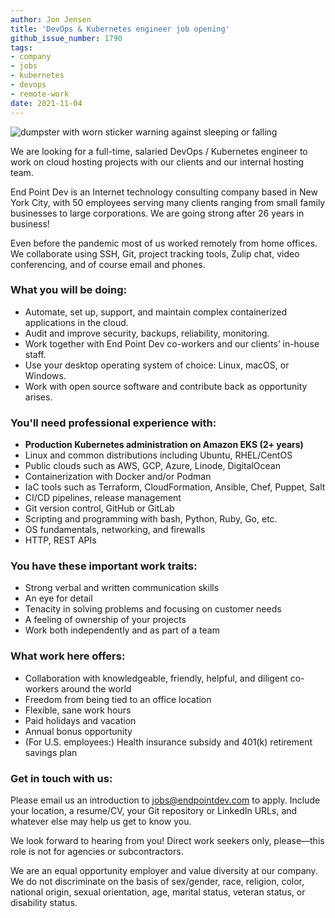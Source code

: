 ```yaml
---
author: Jon Jensen
title: 'DevOps & Kubernetes engineer job opening'
github_issue_number: 1790
tags:
- company
- jobs
- kubernetes
- devops
- remote-work
date: 2021-11-04
---
```


<img src="/blog/2021/11/devops-kubernetes-engineer-job/20210811-195659.jpg" alt="dumpster with worn sticker warning against sleeping or falling" />

<!-- Photo by Jon Jensen -->

We are looking for a full-time, salaried DevOps / Kubernetes engineer to work on cloud hosting projects with our clients and our internal hosting team.

End Point Dev is an Internet technology consulting company based in New York City, with 50 employees serving many clients ranging from small family businesses to large corporations. We are going strong after 26 years in business!

Even before the pandemic most of us worked remotely from home offices. We collaborate using SSH, Git, project tracking tools, Zulip chat, video conferencing, and of course email and phones.

### What you will be doing:

- Automate, set up, support, and maintain complex containerized applications in the cloud.
- Audit and improve security, backups, reliability, monitoring.
- Work together with End Point Dev co-workers and our clients’ in-house staff.
- Use your desktop operating system of choice: Linux, macOS, or Windows.
- Work with open source software and contribute back as opportunity arises.

### You'll need professional experience with:

- **Production Kubernetes administration on Amazon EKS (2+&nbsp;years)**
- Linux and common distributions including Ubuntu, RHEL/​CentOS
- Public clouds such as AWS, GCP, Azure, Linode, DigitalOcean
- Containerization with Docker and/or Podman
- IaC tools such as Terraform, CloudFormation, Ansible, Chef, Puppet, Salt
- CI/CD pipelines, release management
- Git version control, GitHub or GitLab
- Scripting and programming with bash, Python, Ruby, Go, etc.
- OS fundamentals, networking, and firewalls
- HTTP, REST APIs

### You have these important work traits:

- Strong verbal and written communication skills
- An eye for detail
- Tenacity in solving problems and focusing on customer needs
- A feeling of ownership of your projects
- Work both independently and as part of a team

### What work here offers:

- Collaboration with knowledgeable, friendly, helpful, and diligent co-workers around the world
- Freedom from being tied to an office location
- Flexible, sane work hours
- Paid holidays and vacation
- Annual bonus opportunity
- (For U.S. employees:) Health insurance subsidy and 401(k) retirement savings plan

### Get in touch with us:

Please email us an introduction to jobs@endpointdev.com to apply. Include your location, a resume/​CV, your Git repository or LinkedIn URLs, and whatever else may help us get to know you.

We look forward to hearing from you! Direct work seekers only, please—​this role is not for agencies or subcontractors.

We are an equal opportunity employer and value diversity at our company. We do not discriminate on the basis of sex/​gender, race, religion, color, national origin, sexual orientation, age, marital status, veteran status, or disability status.

<script type="application/ld+json">
{
  "@context": "http://schema.org/",
  "@type": "JobPosting",
  "title": "Seeking a DevOps & Kubernetes engineer",
  "description": "<p>We are looking for a full-time, salaried DevOps / Kubernetes engineer to work on cloud hosting projects with our clients and our internal hosting team.</p><p>End Point Dev is an Internet technology consulting company based in New York City, with 50 employees serving many clients ranging from small family businesses to large corporations. We are going strong after 26 years in business!</p><p>Even before the pandemic most of us worked remotely from home offices. We collaborate using SSH, Git, project tracking tools, Zulip chat, video conferencing, and of course email and phones.</p><p>What you will be doing:</p><ul><li>Automate, set up, support, and maintain complex containerized applications in the cloud.</li><li>Audit and improve security, backups, reliability, monitoring.</li><li>Work together with End Point Dev co-workers and our clients’ in-house staff.</li><li>Use your desktop operating system of choice: Linux, macOS, or Windows.</li><li>Work with open source software and contribute back as opportunity arises.</li></ul><p>You'll need professional experience with:</p><ul><li><b>Production Kubernetes administration on Amazon EKS (2+ years)</b></li><li>Linux and common distributions including Ubuntu, RHEL/CentOS</li><li>Public clouds such as AWS, GCP, Azure, Linode, DigitalOcean</li><li>Containerization with Docker and/or Podman</li><li>IaC tools such as Terraform, CloudFormation, Ansible, Chef, Puppet, Salt</li><li>CI/CD pipelines, release management</li><li>Git version control, GitHub or GitLab</li><li>Scripting and programming with bash, Python, Ruby, Go, etc.</li><li>OS fundamentals, networking, and firewalls</li><li>HTTP, REST APIs</li></ul><p>You have these important work traits:</p><ul><li>Strong verbal and written communication skills</li><li>An eye for detail</li><li>Tenacity in solving problems and focusing on customer needs</li><li>A feeling of ownership of your projects</li><li>Work both independently and as part of a team</li></ul><p>What work here offers:</p><ul><li>Collaboration with knowledgeable, friendly, helpful, and diligent co-workers around the world</li><li>Freedom from being tied to an office location</li><li>Flexible, sane work hours</li><li>Paid holidays and vacation</li><li>Annual bonus opportunity</li><li>(For U.S. employees:) Health insurance subsidy and 401(k) retirement savings plan</li></ul><p>Get in touch with us:</p><p>Please email us an introduction to <a href=\"jobs@endpointdev.com\">jobs@endpointdev.com</a> to apply. Include your location, a resume/CV, your Git repository or LinkedIn URLs, and whatever else may help us get to know you.</p><p>We look forward to hearing from you! Direct work seekers only, please—this role is not for agencies or subcontractors.</p><p>We are an equal opportunity employer and value diversity at our company. We do not discriminate on the basis of sex/gender, race, religion, color, national origin, sexual orientation, age, marital status, veteran status, or disability status.</p>",
  "identifier": {
    "@type": "PropertyValue",
    "name": "End Point Dev",
    "value": "devops-202111"
  },
  "datePosted": "2021-11-04",
  "validThrough": "2021-12-04",
  "employmentType": ["FULL_TIME"],
  "hiringOrganization": {
    "@type": "Organization",
    "name": "End Point Dev",
    "sameAs": "https://www.endpointdev.com/blog/2021/11/devops-kubernetes-engineer-job/",
    "logo": "https://www.endpointdev.com/images/favicon.ico"
  },
  "jobLocationType": "TELECOMMUTE",
  "applicantLocationRequirements": {
      "@type": "Country",
      "name": ["US","CA","MX","BR","CL","CO","EC","PY","PE","UY"]
  }
}
</script>
